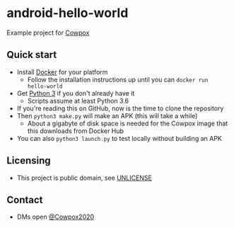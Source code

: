 # android-hello-world
Example project for [Cowpox](https://github.com/combatopera/Cowpox)

## Quick start
* Install [Docker](https://docs.docker.com/get-docker/) for your platform
    * Follow the installation instructions up until you can `docker run hello-world`
* Get [Python 3](https://www.python.org/) if you don't already have it
    * Scripts assume at least Python 3.6
* If you're reading this on GitHub, now is the time to clone the repository
* Then `python3 make.py` will make an APK (this will take a while)
    * About a gigabyte of disk space is needed for the Cowpox image that this downloads from Docker Hub
* You can also `python3 launch.py` to test locally without building an APK

## Licensing
* This project is public domain, see [UNLICENSE](UNLICENSE)

## Contact
* DMs open [@Cowpox2020](https://twitter.com/Cowpox2020)
